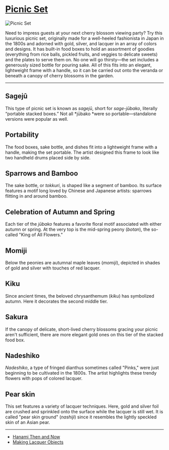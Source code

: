 # [Picnic Set](http://artstories.artsmia.org/#/o/122492)
![Picnic Set](http://api.artsmia.org/images/122492/large.jpg)

Need to impress guests at your next cherry blossom viewing party? Try this luxurious picnic set, originally made for a well-heeled fashionista in Japan in the 1800s and adorned with gold, silver, and lacquer in an array of colors and designs. It has built-in food boxes to hold an assortment of goodies (everything from rice balls, pickled fruits, and veggies to delicate sweets) and the plates to serve them on. No one will go thirsty—the set includes a generously sized bottle for pouring sake. All of this fits into an elegant, lightweight frame with a handle, so it can be carried out onto the veranda or beneath a canopy of cherry blossoms in the garden. 

---

## Sagejū

This type of picnic set is known as *sagejū*, short for *sage-jūbako*, literally “portable stacked boxes.” Not all *jūbako *were so portable—standalone versions were popular as well.

## Portability

The food boxes, sake bottle, and dishes fit into a lightweight frame with a handle, making the set portable. The artist designed this frame to look like two handheld drums placed side by side. 

## Sparrows and Bamboo

The sake bottle, or *tokkuri*, is shaped like a segment of bamboo. Its surface features a motif long loved by Chinese and Japanese artists: sparrows flitting in and around bamboo. 

## Celebration of Autumn and Spring

Each tier of the *jūbako* features a favorite floral motif associated with either autumn or spring. At the very top is the mid-spring peony (*botan*), the so-called "King of All Flowers."

## Momiji

Below the peonies are autumnal maple leaves (*momiji*), depicted in shades of gold and silver with touches of red lacquer. 

## Kiku

Since ancient times, the beloved chrysanthemum (*kiku*) has symbolized autumn. Here it decorates the second middle tier. 

## Sakura

If the canopy of delicate, short-lived cherry blossoms gracing your picnic aren't sufficient, there are more elegant gold ones on this tier of the stacked food box. 

## Nadeshiko

*Nadeshiko*, a type of fringed dianthus sometimes called "Pinks," were just beginning to be cultivated in the 1800s. The artist highlights these trendy flowers with pops of colored lacquer. 

## Pear skin

This set features a variety of lacquer techniques. Here, gold and silver foil are crushed and sprinkled onto the surface while the lacquer is still wet. It is called "pear skin ground" (*nashiji*) since it resembles the lightly speckled skin of an Asian pear. 

---

* [Hanami Then and Now](../stories/hanami-then-and-now.md)
* [Making Lacquer Objects](../stories/making-lacquer-objects.md)
